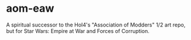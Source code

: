 # aom-eaw
A spiritual successor to the HoI4's "Association of Modders" 1/2 art repo, but for Star Wars: Empire at War and Forces of Corruption.
